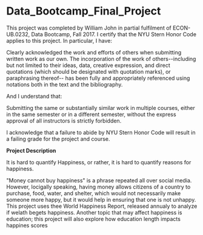 # Data_Bootcamp_Final_Project
This project was completed by William John in partial fulfilment of ECON-UB.0232, Data Bootcamp, Fall 2017. I certify that the NYU Stern Honor Code applies to this project. In particular, I have:

Clearly acknowledged the work and efforts of others when submitting written work as our own. The incorporation of the work of others--including but not limited to their ideas, data, creative expression, and direct quotations (which should be designated with quotation marks), or paraphrasing thereof-- has been fully and appropriately referenced using notations both in the text and the bibliography.

And I understand that:

Submitting the same or substantially similar work in multiple courses, either in the same semester or in a different semester, without the express approval of all instructors is strictly forbidden.

I acknowledge that a failure to abide by NYU Stern Honor Code will result in a failing grade for the project and course.


**Project Description**


It is hard to quantify Happiness, or rather, it is hard to quantify reasons for happiness. 

"Money cannot buy happiness" is a phrase repeated all over social media. However, locigally speaking, having money allows citizens of a country to purchase, food, water, and shelter, which would not necessarily make someone more happy, but it would help in ensuring that one is not unhappy. This project uses thee World Happiness Report, released annualy to analyze if welath begets happiness.
Another topic that may affect happiness is education; this project will also explore how education length impacts happines scores
